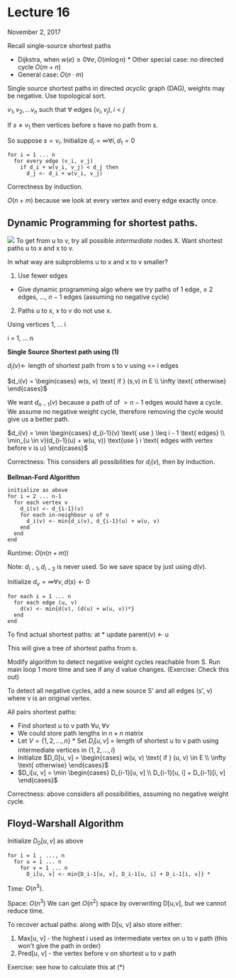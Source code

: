 # Lecture 16

November 2, 2017

Recall single-source shortest paths

- Dijkstra, when $w(e) \geq 0 \forall e, O(m \log n)$ \* Other special case: no directed cycle $O(m+n)$
- General case: $O(n \cdot m)$

Single source shortest paths in directed _acyclic_ graph (DAG), weights may be negative. Use topological sort.

$v_1, v_2, ... v_n$ such that $\forall$ edges $(v_i, v_j), i < j$

If $s \neq v_1$ then vertices before s have no path from s.

So suppose $s = v_i.$ Initialize $d_i = \infty \forall i, d_1 = 0$

```none
for i = 1 ... n
  for every edge (v_i, v_j)
    if d_i + w(v_i, v_j) < d_j then
      d_j <- d_i + w(v_i, v_j)
```

Correctness by induction.

$O(n+m)$ because we look at every vertex and every edge exactly once.

## Dynamic Programming for shortest paths.

![](https://i.imgur.com/SSqJDU4.png) To get from u to v, try all possible _intermediate_ nodes X. Want shortest paths u to x and x to v.

In what way are subproblems u to x and x to v smaller?

1. Use fewer edges

- Give dynamic programming algo where we try paths of 1 edge, $\leq$ 2 edges, ..., $n-1$ edges (assuming no negative cycle)

2. Paths u to x, x to v do not use x.

Using vertices 1, ... i

i = 1, ... n

**Single Source Shortest path using (1)**

$d_i(v) \leftarrow$ length of shortest path from s to v using <= i edges

$d_i(v) = \begin{cases} w(s, v) \text{ if } (s,v) in E \\ \infty \text{ otherwise} \end{cases}$

We want $d_{n-1}(v)$ because a path of of $> n - 1$ edges would have a cycle. We assume no negative weight cycle, therefore removing the cycle would give us a better path.

$d_i(v) = \min \begin{cases} d_{i-1}(v) \text{ use } \leq i - 1 \text{ edges} \\ \min_{u \in v}(d_{i-1}(u) + w(u, v)) \text{use } i \text{ edges with vertex before v is u} \end{cases}$

Correctness: This considers all possibilities for $d_i(v)$, then by induction.

**Bellman-Ford Algorithm**

```none
initialize as above
for i = 2 ... n-1
  for each vertex v
    d_i(v) <- d_{i-1}(v)
    for each in-neighbour u of v
      d_i(v) <- min{d_i(v), d_{i-1}(u) + w(u, v)
    end
  end
end
```

Runtime: $O(n (n+m))$

Note: $d_{i-1}, d_{i-3}$ is never used. So we save space by just using $d(v)$.

Initialize $d_v = \infty \forall v, d(s) \leftarrow 0$

```none
for each i = 1 ... n
  for each edge (u, v)
    d(v) <- min{d(v), (d(u) + w(u, v))*}
  end
end
```

To find actual shortest paths: at \* update parent(v) <- u

This will give a tree of shortest paths from s.

Modify algorithm to detect negative weight cycles reachable from S. Run main loop 1 more time and see if any d value changes. (Exercise: Check this out)

To detect all negative cycles, add a new source S' and all edges (s', v) where v is an original vertex.

All pairs shortest paths:

- Find shortest u to v path $\forall u, \forall v$
- We could store path lengths in $n \times n$ matrix
- Let $V = \{1, 2, ..., n\}$ \* Set $D_i[u, v]$ = length of shortest u to v path using intermediate vertices in $\{1, 2, ..., i\}$
- Initialize $D_0[u, v] = \begin{cases} w(u, v) \text{ if } (u, v) \in E \\ \infty \text{ otherwise} \end{cases}$
- $D_i[u, v] = \min \begin{cases} D_{i-1}[u, v] \\ D_{i-1}[u, i] + D_{i-1}[i, v] \end{cases}$

Correctness: above considers all possibilities, assuming no negative weight cycle.

## Floyd-Warshall Algorithm

Initialize $D_0[u, v]$ as above

```none
for i = 1 , ..., n
  for u = 1 ... n
    for v = 1 ... n
      D_i[u, v] <- min{D_i-1[u, v], D_i-1[u, i] + D_i-1[i, v]} *
```

Time: $O(n^3)$.

Space: $O(n^3)$ We can get $O(n^2)$ space by overwriting D[u,v], but we cannot reduce time.

To recover actual paths: along with D[u, v] also store either:

1. Max[u, v] - the highest i used as intermediate vertex on u to v path (this won't give the path in order)
2. Pred[u, v] - the vertex before v on shortest u to v path

Exercise: see how to calculate this at (\*)
